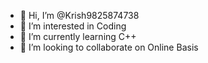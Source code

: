 - 👋 Hi, I’m @Krish9825874738
- 👀 I’m interested in Coding
- 🌱 I’m currently learning C++
- 💞️ I’m looking to collaborate on Online Basis

<!---
Krish9825874738/Krish9825874738 is a ✨ special ✨ repository because its `README.md` (this file) appears on your GitHub profile.
You can click the Preview link to take a look at your changes.
--->
